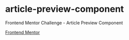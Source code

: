 # article-preview-component
Frontend Mentor Challenge - Article Preview Component

[Frontend Mentor](https://www.frontendmentor.io/challenges/article-preview-component-dYBN_pYFT)
